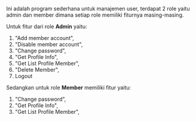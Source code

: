 Ini adalah program sederhana untuk manajemen user, terdapat 2 role yaitu admin dan member dimana setiap role memiliki fiturnya masing-masing.

Untuk fitur dari role **Admin** yaitu:
1. "Add member account",
2. "Disable member account",
3. "Change password",
4. "Get Profile Info",
5. "Get List Profile Member",
6. "Delete Member",
7. Logout

Sedangkan untuk role **Member** memiliki fitur yaitu:
1. "Change password",
2. "Get Profile Info",
3. "Get List Profile Member",
